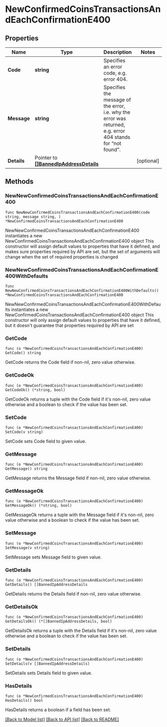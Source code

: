 # NewConfirmedCoinsTransactionsAndEachConfirmationE400

## Properties

Name | Type | Description | Notes
------------ | ------------- | ------------- | -------------
**Code** | **string** | Specifies an error code, e.g. error 404. | 
**Message** | **string** | Specifies the message of the error, i.e. why the error was returned, e.g. error 404 stands for “not found”. | 
**Details** | Pointer to [**[]BannedIpAddressDetails**](BannedIpAddressDetails.md) |  | [optional] 

## Methods

### NewNewConfirmedCoinsTransactionsAndEachConfirmationE400

`func NewNewConfirmedCoinsTransactionsAndEachConfirmationE400(code string, message string, ) *NewConfirmedCoinsTransactionsAndEachConfirmationE400`

NewNewConfirmedCoinsTransactionsAndEachConfirmationE400 instantiates a new NewConfirmedCoinsTransactionsAndEachConfirmationE400 object
This constructor will assign default values to properties that have it defined,
and makes sure properties required by API are set, but the set of arguments
will change when the set of required properties is changed

### NewNewConfirmedCoinsTransactionsAndEachConfirmationE400WithDefaults

`func NewNewConfirmedCoinsTransactionsAndEachConfirmationE400WithDefaults() *NewConfirmedCoinsTransactionsAndEachConfirmationE400`

NewNewConfirmedCoinsTransactionsAndEachConfirmationE400WithDefaults instantiates a new NewConfirmedCoinsTransactionsAndEachConfirmationE400 object
This constructor will only assign default values to properties that have it defined,
but it doesn't guarantee that properties required by API are set

### GetCode

`func (o *NewConfirmedCoinsTransactionsAndEachConfirmationE400) GetCode() string`

GetCode returns the Code field if non-nil, zero value otherwise.

### GetCodeOk

`func (o *NewConfirmedCoinsTransactionsAndEachConfirmationE400) GetCodeOk() (*string, bool)`

GetCodeOk returns a tuple with the Code field if it's non-nil, zero value otherwise
and a boolean to check if the value has been set.

### SetCode

`func (o *NewConfirmedCoinsTransactionsAndEachConfirmationE400) SetCode(v string)`

SetCode sets Code field to given value.


### GetMessage

`func (o *NewConfirmedCoinsTransactionsAndEachConfirmationE400) GetMessage() string`

GetMessage returns the Message field if non-nil, zero value otherwise.

### GetMessageOk

`func (o *NewConfirmedCoinsTransactionsAndEachConfirmationE400) GetMessageOk() (*string, bool)`

GetMessageOk returns a tuple with the Message field if it's non-nil, zero value otherwise
and a boolean to check if the value has been set.

### SetMessage

`func (o *NewConfirmedCoinsTransactionsAndEachConfirmationE400) SetMessage(v string)`

SetMessage sets Message field to given value.


### GetDetails

`func (o *NewConfirmedCoinsTransactionsAndEachConfirmationE400) GetDetails() []BannedIpAddressDetails`

GetDetails returns the Details field if non-nil, zero value otherwise.

### GetDetailsOk

`func (o *NewConfirmedCoinsTransactionsAndEachConfirmationE400) GetDetailsOk() (*[]BannedIpAddressDetails, bool)`

GetDetailsOk returns a tuple with the Details field if it's non-nil, zero value otherwise
and a boolean to check if the value has been set.

### SetDetails

`func (o *NewConfirmedCoinsTransactionsAndEachConfirmationE400) SetDetails(v []BannedIpAddressDetails)`

SetDetails sets Details field to given value.

### HasDetails

`func (o *NewConfirmedCoinsTransactionsAndEachConfirmationE400) HasDetails() bool`

HasDetails returns a boolean if a field has been set.


[[Back to Model list]](../README.md#documentation-for-models) [[Back to API list]](../README.md#documentation-for-api-endpoints) [[Back to README]](../README.md)


